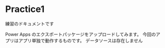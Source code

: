 # Practice1

練習のドキュメントです

Power Apps のエクスポートパッケージをアップロードしてみます。
今回のアプリはアプリ単独で動作するものです。
データソースは存在しません
